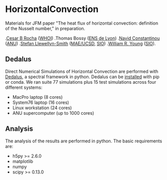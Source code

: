 # HorizontalConvection
Materials for JFM paper "The heat flux of horizontal convection: definition of the Nusselt number," in preparation.

.[Cesar B Rocha](http://www.cbrocha.com) ([WHOI](http://whoi.edu))
.Thomas Bossy ([ENS de Lyon](http://www.ens-lyon.fr))
.[Navid Constantinou](http://www.navidconstantinou.com) ([ANU](https://www.anu.edu.au))
.[Stefan Llewellyn-Smith](https://sites.google.com/a/eng.ucsd.edu/sgls/)
([MAE/UCSD](http://maeweb.ucsd.edu), [SIO](scripps.ucsd.edu))
.[William R. Young](http://pordlabs.ucsd.edu/wryoung/) ([SIO](scripps.ucsd.edu)).

## Dedalus
Direct Numerical Simulations of Horizontal Convection are performed with
[Dedalus](http://dedalus-project.org), a spectral framework in python. Dedalus
can be
[installed](https://dedalus-project.readthedocs.io/en/latest/installation.html#installing-the-dedalus-package)
with pip or conda. We ran suite 77 simulations plus 15 test simulations across
four different systems: 

- MacPro laptop (8 cores) 
- System76 laptop (16 cores)
- Linux workstation (24 cores)
- ANU supercomputer (up to 1000 cores)

## Analysis
The analysis of the results are performed in python. The basic requirements
are:
 
- h5py >= 2.6.0
- matplotlib
- numpy
- scipy >= 0.13.0


